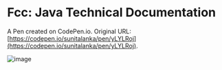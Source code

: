 # Fcc: Java Technical Documentation

A Pen created on CodePen.io. Original URL: [https://codepen.io/sunitalanka/pen/yLYLRoj](https://codepen.io/sunitalanka/pen/yLYLRoj).

![image](https://user-images.githubusercontent.com/37420593/81607949-1df48700-939b-11ea-840b-26d2f665a204.png)


